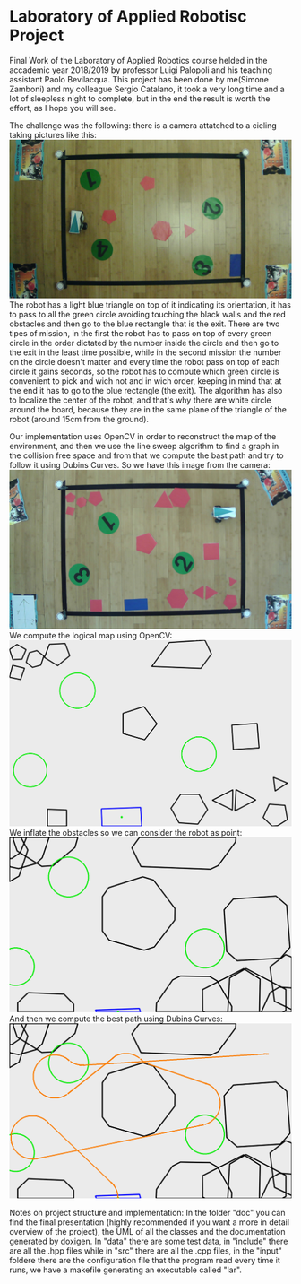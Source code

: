 # Laboratory of Applied Robotisc Project
Final Work of the Laboratory of Applied Robotics course helded in the accademic year 2018/2019 by professor Luigi Palopoli and his teaching assistant Paolo Bevilacqua.
This project has been done by me(Simone Zamboni) and my colleague Sergio Catalano, it took a very long time and a lot of sleepless night to complete, but in the end the result is worth the effort, as I hope you will see.

The challenge was the following: there is a camera attatched to a cieling taking pictures like this:
![alt text](https://github.com/SZamboni/LabAppliedRobotics/blob/master/data/test_imgs/2018-12-19-175402.jpg)
The robot has a light blue triangle on top of it indicating its orientation, it has to pass to all the green circle avoiding touching the black walls and the red obstacles and then go to the blue rectangle that is the exit. 
There are two tipes of mission, in the first the robot has to pass on top of every green circle in the order dictated by the number inside the circle and then go to the exit in the least time possible, while in the second mission the number on the circle doesn't matter and every time the robot pass on top of each circle it gains seconds, so the robot has to compute which green circle is convenient to pick and wich not and in wich order, keeping in mind that at the end it has to go to the blue rectangle (the exit).
The algorithm has also to localize the center of the robot, and that's why there are white circle around the board, because they are in the same plane of the triangle of the robot (around 15cm from the ground).

Our implementation uses OpenCV in order to reconstruct the map of the environment, and then we use the line sweep algorithm to find a graph in the collision free space and from that we compute the bast path and try to follow it using Dubins Curves.
So we have this image from the camera:
![alt text](https://github.com/SZamboni/LabAppliedRobotics/blob/master/doc/readmeImg1.png)
We compute the logical map using OpenCV:
![alt text](https://github.com/SZamboni/LabAppliedRobotics/blob/master/doc/readmeImg2.png)
We inflate the obstacles so we can consider the robot as point:
![alt text](https://github.com/SZamboni/LabAppliedRobotics/blob/master/doc/readmeImg3.png)
And then we compute the best path using Dubins Curves:
![alt text](https://github.com/SZamboni/LabAppliedRobotics/blob/master/doc/readmeImg4.png)

Notes on project structure and implementation:
In the folder "doc" you can find the final presentation (highly recommended if you want a more in detail overview of the project), the UML of all the classes and the documentation generated by doxigen.
In "data" there are some test data, in "include" there are all the .hpp files while in "src" there are all the .cpp files, in the "input" foldere there are the configuration file that the program read every time it runs, we have a makefile generating an executable called "lar".

